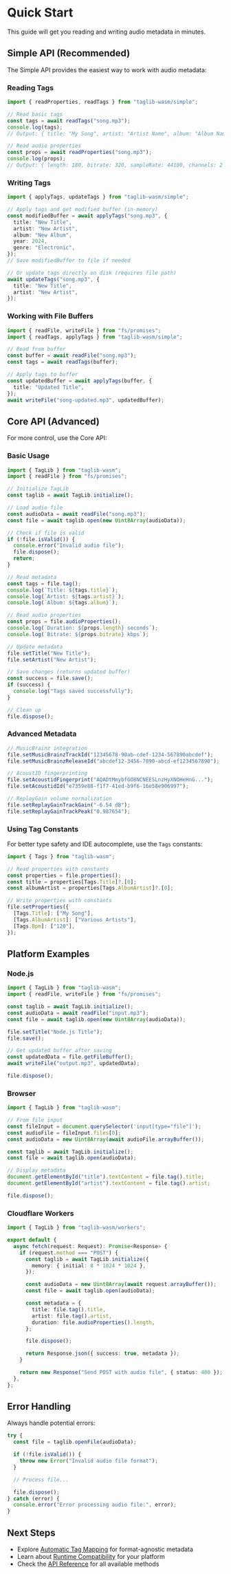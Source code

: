 # Quick Start

This guide will get you reading and writing audio metadata in minutes.

## Simple API (Recommended)

The Simple API provides the easiest way to work with audio metadata:

### Reading Tags

```typescript
import { readProperties, readTags } from "taglib-wasm/simple";

// Read basic tags
const tags = await readTags("song.mp3");
console.log(tags);
// Output: { title: "My Song", artist: "Artist Name", album: "Album Name", ... }

// Read audio properties
const props = await readProperties("song.mp3");
console.log(props);
// Output: { length: 180, bitrate: 320, sampleRate: 44100, channels: 2 }
```

### Writing Tags

```typescript
import { applyTags, updateTags } from "taglib-wasm/simple";

// Apply tags and get modified buffer (in-memory)
const modifiedBuffer = await applyTags("song.mp3", {
  title: "New Title",
  artist: "New Artist",
  album: "New Album",
  year: 2024,
  genre: "Electronic",
});
// Save modifiedBuffer to file if needed

// Or update tags directly on disk (requires file path)
await updateTags("song.mp3", {
  title: "New Title",
  artist: "New Artist",
});
```

### Working with File Buffers

```typescript
import { readFile, writeFile } from "fs/promises";
import { readTags, applyTags } from "taglib-wasm/simple";

// Read from buffer
const buffer = await readFile("song.mp3");
const tags = await readTags(buffer);

// Apply tags to buffer
const updatedBuffer = await applyTags(buffer, {
  title: "Updated Title",
});
await writeFile("song-updated.mp3", updatedBuffer);
```

## Core API (Advanced)

For more control, use the Core API:

### Basic Usage

```typescript
import { TagLib } from "taglib-wasm";
import { readFile } from "fs/promises";

// Initialize TagLib
const taglib = await TagLib.initialize();

// Load audio file
const audioData = await readFile("song.mp3");
const file = await taglib.open(new Uint8Array(audioData));

// Check if file is valid
if (!file.isValid()) {
  console.error("Invalid audio file");
  file.dispose();
  return;
}

// Read metadata
const tags = file.tag();
console.log(`Title: ${tags.title}`);
console.log(`Artist: ${tags.artist}`);
console.log(`Album: ${tags.album}`);

// Read audio properties
const props = file.audioProperties();
console.log(`Duration: ${props.length} seconds`);
console.log(`Bitrate: ${props.bitrate} kbps`);

// Update metadata
file.setTitle("New Title");
file.setArtist("New Artist");

// Save changes (returns updated buffer)
const success = file.save();
if (success) {
  console.log("Tags saved successfully");
}

// Clean up
file.dispose();
```

### Advanced Metadata

```typescript
// MusicBrainz integration
file.setMusicBrainzTrackId("12345678-90ab-cdef-1234-567890abcdef");
file.setMusicBrainzReleaseId("abcdef12-3456-7890-abcd-ef1234567890");

// AcoustID fingerprinting
file.setAcoustidFingerprint("AQADtMmybfGO8NCNEESLnzHyXNOHeHnG...");
file.setAcoustidId("e7359e88-f1f7-41ed-b9f6-16e58e906997");

// ReplayGain volume normalization
file.setReplayGainTrackGain("-6.54 dB");
file.setReplayGainTrackPeak("0.987654");
```

### Using Tag Constants

For better type safety and IDE autocomplete, use the `Tags` constants:

```typescript
import { Tags } from "taglib-wasm";

// Read properties with constants
const properties = file.properties();
const title = properties[Tags.Title]?.[0];
const albumArtist = properties[Tags.AlbumArtist]?.[0];

// Write properties with constants
file.setProperties({
  [Tags.Title]: ["My Song"],
  [Tags.AlbumArtist]: ["Various Artists"],
  [Tags.Bpm]: ["120"],
});
```

## Platform Examples

### Node.js

```typescript
import { TagLib } from "taglib-wasm";
import { readFile, writeFile } from "fs/promises";

const taglib = await TagLib.initialize();
const audioData = await readFile("input.mp3");
const file = await taglib.open(new Uint8Array(audioData));

file.setTitle("Node.js Title");
file.save();

// Get updated buffer after saving
const updatedData = file.getFileBuffer();
await writeFile("output.mp3", updatedData);

file.dispose();
```

### Browser

```typescript
import { TagLib } from "taglib-wasm";

// From file input
const fileInput = document.querySelector('input[type="file"]');
const audioFile = fileInput.files[0];
const audioData = new Uint8Array(await audioFile.arrayBuffer());

const taglib = await TagLib.initialize();
const file = await taglib.open(audioData);

// Display metadata
document.getElementById("title").textContent = file.tag().title;
document.getElementById("artist").textContent = file.tag().artist;

file.dispose();
```

### Cloudflare Workers

```typescript
import { TagLib } from "taglib-wasm/workers";

export default {
  async fetch(request: Request): Promise<Response> {
    if (request.method === "POST") {
      const taglib = await TagLib.initialize({
        memory: { initial: 8 * 1024 * 1024 },
      });

      const audioData = new Uint8Array(await request.arrayBuffer());
      const file = await taglib.open(audioData);

      const metadata = {
        title: file.tag().title,
        artist: file.tag().artist,
        duration: file.audioProperties().length,
      };

      file.dispose();

      return Response.json({ success: true, metadata });
    }

    return new Response("Send POST with audio file", { status: 400 });
  },
};
```

## Error Handling

Always handle potential errors:

```typescript
try {
  const file = taglib.openFile(audioData);

  if (!file.isValid()) {
    throw new Error("Invalid audio file format");
  }

  // Process file...

  file.dispose();
} catch (error) {
  console.error("Error processing audio file:", error);
}
```

## Next Steps

- Explore [Automatic Tag Mapping](/Automatic-Tag-Mapping.md) for format-agnostic
  metadata
- Learn about [Runtime Compatibility](/Runtime-Compatibility.md) for your
  platform
- Check the [API Reference](/API.md) for all available methods
